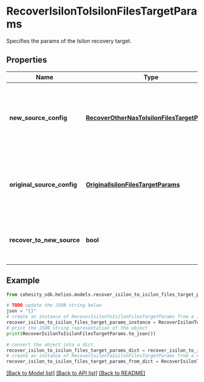 # RecoverIsilonToIsilonFilesTargetParams

Specifies the params of the Isilon recovery target.

## Properties

Name | Type | Description | Notes
------------ | ------------- | ------------- | -------------
**new_source_config** | [**RecoverOtherNasToIsilonFilesTargetParams**](RecoverOtherNasToIsilonFilesTargetParams.md) | Specifies the new destination Source configuration parameters where the files will be recovered. This is mandatory if recoverToNewSource is set to true. | [optional] 
**original_source_config** | [**OriginalIsilonFilesTargetParams**](OriginalIsilonFilesTargetParams.md) | Specifies the Source configuration if files are being recovered to original Source. If not specified, all the configuration parameters will be retained. | [optional] 
**recover_to_new_source** | **bool** | Specifies the parameter whether the recovery should be performed to a new or the original Isilon target. | 

## Example

```python
from cohesity_sdk.helios.models.recover_isilon_to_isilon_files_target_params import RecoverIsilonToIsilonFilesTargetParams

# TODO update the JSON string below
json = "{}"
# create an instance of RecoverIsilonToIsilonFilesTargetParams from a JSON string
recover_isilon_to_isilon_files_target_params_instance = RecoverIsilonToIsilonFilesTargetParams.from_json(json)
# print the JSON string representation of the object
print(RecoverIsilonToIsilonFilesTargetParams.to_json())

# convert the object into a dict
recover_isilon_to_isilon_files_target_params_dict = recover_isilon_to_isilon_files_target_params_instance.to_dict()
# create an instance of RecoverIsilonToIsilonFilesTargetParams from a dict
recover_isilon_to_isilon_files_target_params_from_dict = RecoverIsilonToIsilonFilesTargetParams.from_dict(recover_isilon_to_isilon_files_target_params_dict)
```
[[Back to Model list]](../README.md#documentation-for-models) [[Back to API list]](../README.md#documentation-for-api-endpoints) [[Back to README]](../README.md)



